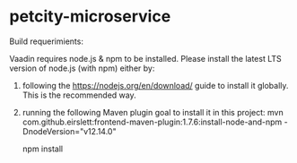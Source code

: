 # petcity-microservice
 
Build requerimients:

Vaadin requires node.js & npm to be installed. Please install the latest LTS version of node.js (with npm) either by:
  1) following the https://nodejs.org/en/download/ guide to install it globally. This is the recommended way.
  2) running the following Maven plugin goal to install it in this project:
     mvn com.github.eirslett:frontend-maven-plugin:1.7.6:install-node-and-npm -DnodeVersion="v12.14.0" 

	 npm install
